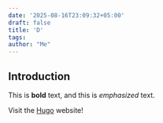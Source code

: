 ```yaml
---
date: '2025-08-16T23:09:32+05:00'
draft: false
title: 'D'
tags: 
author: "Me"
---
```


## Introduction

This is **bold** text, and this is *emphasized* text.

Visit the [Hugo](https://gohugo.io) website!
